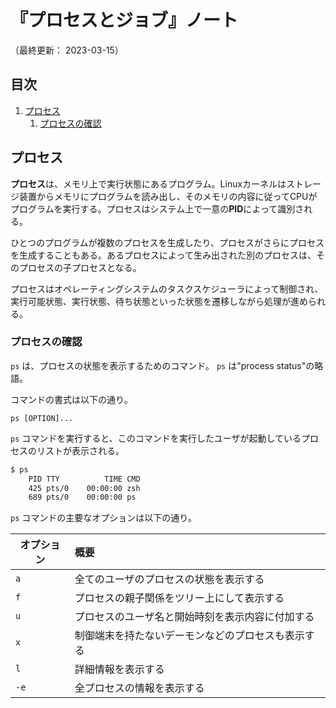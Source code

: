 # 『プロセスとジョブ』ノート

（最終更新： 2023-03-15）


## 目次

1. [プロセス](#プロセス)
	1. [プロセスの確認](#プロセスの確認)


## プロセス

**プロセス**は、メモリ上で実行状態にあるプログラム。Linuxカーネルはストレージ装置からメモリにプログラムを読み出し、そのメモリの内容に従ってCPUがプログラムを実行する。プロセスはシステム上で一意の**PID**によって識別される。

ひとつのプログラムが複数のプロセスを生成したり、プロセスがさらにプロセスを生成することもある。あるプロセスによって生み出された別のプロセスは、そのプロセスの子プロセスとなる。

プロセスはオペレーティングシステムのタスクスケジューラによって制御され、実行可能状態、実行状態、待ち状態といった状態を遷移しながら処理が進められる。

### プロセスの確認

`ps` は、プロセスの状態を表示するためのコマンド。 `ps` は"process status"の略語。

コマンドの書式は以下の通り。

```
ps [OPTION]...
```

`ps` コマンドを実行すると、このコマンドを実行したユーザが起動しているプロセスのリストが表示される。

```sh
$ ps
    PID TTY          TIME CMD
    425 pts/0    00:00:00 zsh
    689 pts/0    00:00:00 ps
```

`ps` コマンドの主要なオプションは以下の通り。

| オプション | 概要 |
| ---------- | :--- |
| `a`        | 全てのユーザのプロセスの状態を表示する |
| `f`        | プロセスの親子関係をツリー上にして表示する |
| `u`        | プロセスのユーザ名と開始時刻を表示内容に付加する |
| `x`        | 制御端末を持たないデーモンなどのプロセスも表示する |
| `l`        | 詳細情報を表示する |
| `-e`       | 全プロセスの情報を表示する　|
